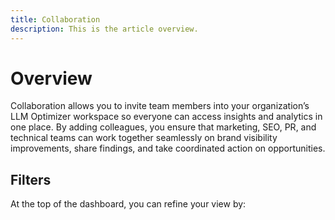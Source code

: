 ```yaml
---
title: Collaboration
description: This is the article overview.
---
```


# Overview

Collaboration allows you to invite team members into your organization’s LLM Optimizer workspace so everyone can access insights and analytics in one place. By adding colleagues, you ensure that marketing, SEO, PR, and technical teams can work together seamlessly on brand visibility improvements, share findings, and take coordinated action on opportunities.

## Filters

At the top of the dashboard, you can refine your view by:
